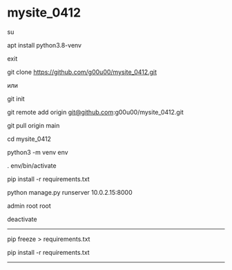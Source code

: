 # mysite_0412

su

apt install python3.8-venv

exit


git clone https://github.com/g00u00/mysite_0412.git

или

git init

git remote add origin git@github.com:g00u00/mysite_0412.git

git pull origin main

cd mysite_0412

python3 -m venv env

. env/bin/activate

pip install -r requirements.txt

python manage.py runserver 10.0.2.15:8000

admin root root

deactivate

------------

pip freeze > requirements.txt

pip install -r requirements.txt

--------------------

